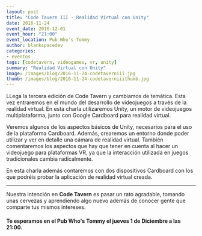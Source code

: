 ```yaml
---
layout: post
title: "Code Tavern III - Realidad Virtual con Unity"
date: 2016-11-24
event_date: 2016-12-01
event_hour: "21:00"
event_location: Pub Who's Tommy
author: blankspacedev
categories:
- eventos
tags: [codetavern, videogames, vr, unity]
summary: "Realidad Virtual con Unity"
image: /images/blog/2016-11-24-codetaverniii.jpg
thumb: /images/blog/2016-11-24-codetaverniiithumb.jpg
---
```


LLega la tercera edición de Code Tavern y cambiamos de temática. Esta vez entraremos en el mundo del desarrollo de videojuegos a través de la realidad virtual. En esta charla utilizaremos Unity, un motor de videojuegos multiplataforma, junto con Google Cardboard para realidad virtual.

Veremos algunos de los aspectos básicos de Unity, necesarios para el uso de la plataforma Cardboard. Además, crearemos un entorno donde poder utilizar y ver en detalle una cámara de realidad virtual. También comentaremos los aspectos que hay que tener en cuenta al hacer un videojuego para plataformas VR, ya que la interacción utilizada en juegos tradicionales cambia radicalmente.

En esta charla además contaremos con dos dispositivos Cardboard con los que podréis probar la aplicación de realidad virtual creada.

-----------------------------------

Nuestra intención en **Code Tavern** es pasar un rato agradable, tomando unas cervezas y aprendiendo algo nuevo además de conocer gente que comparte tus mismos intereses.

#### Te esperamos en el **Pub Who's Tommy** el **jueves 1 de Diciembre** a las **21:00**.
